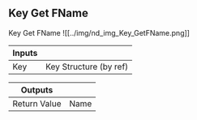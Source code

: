## Key Get FName
Key Get FName
![[../img/nd_img_Key_GetFName.png]]

|Inputs||
|--|--|
| Key | Key Structure (by ref) |

|Outputs||
|--|--|
| Return Value | Name |

